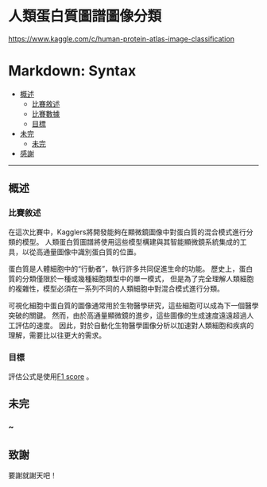 人類蛋白質圖譜圖像分類
==================
https://www.kaggle.com/c/human-protein-atlas-image-classification

Markdown: Syntax
================
*   [概述](#overview)
    *   [比賽敘述](#description)
    *   [比賽數據](#data)
    *   [目標](#target)
*   [未完](#)
    *   [未完](#)
*   [感謝](#acknowledgement)

* * *

<h2 id="#overview"> 概述 </h2>

<h3 id="#description"> 比賽敘述 </h3>

在這次比賽中，Kagglers將開發能夠在顯微鏡圖像中對蛋白質的混合模式進行分類的模型。
人類蛋白質圖譜將使用這些模型構建與其智能顯微鏡系統集成的工具，以從高通量圖像中識別蛋白質的位置。

蛋白質是人體細胞中的“行動者”，執行許多共同促進生命的功能。
歷史上，蛋白質的分類僅限於一種或幾種細胞類型中的單一模式，
但是為了完全理解人類細胞的複雜性，模型必須在一系列不同的人類細胞中對混合模式進行分類。

可視化細胞中蛋白質的圖像通常用於生物醫學研究，這些細胞可以成為下一個醫學突破的關鍵。
然而，由於高通量顯微鏡的進步，這些圖像的生成速度遠遠超過人工評估的速度。
因此，對於自動化生物醫學圖像分析以加速對人類細胞和疾病的理解，需要比以往更大的需求。

<h3 id="target"> 目標 </h3>

評估公式是使用[F1 score][src] 。

  [src]: https://en.wikipedia.org/wiki/F1_score
 



<h2 id="#"> 未完</h2>

<h3 id="#"> ~ </h3>

<h2 id="acknowledgement"> 致謝 </h2>
要謝就謝天吧！
